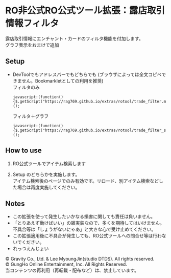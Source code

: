 # RO非公式RO公式ツール拡張：露店取引情報フィルタ

露店取引情報にエンチャント・カードのフィルタ機能を付加します。  
グラフ表示をおまけで追加


## Setup

* DevToolでもアドレスバーでもどちらでも (ブラウザによっては全文コピペできません。Bookmarkletとしての利用を推奨)  
    フィルタのみ
    ```
    javascript:(function(){$.getScript("https://rag769.github.io/extras/rotool/trade_filter.min.js");})();
    ```
    フィルタ＋グラフ
    ```
    javascript:(function(){$.getScript("https://rag769.github.io/extras/rotool/trade_filter_scatter.min.js");})();
    ```

## How to use

1. RO公式ツールでアイテム検索します

1. Setup のどちらかを実施します。  
    アイテム検索後のページでのみ有効です。リロード、別アイテム検索などした場合は再度実施してください。

## Notes

* この拡張を使って発生したいかなる損害に関しても責任は負いません。
* 「とりあえず動けばいい」の雑実装なので、多くを期待してはいけません。  
    不具合等は「しょうがないにゃあ」と大きな心で受け止めてください。
* この拡張適用後に不具合が発生しても、RO公式ツールへの問合せ等は行わないでください。
* れっつえんじょい

© Gravity Co., Ltd. & Lee MyoungJin(studio DTDS). All rights reserved.  
© GungHo Online Entertainment, Inc. All Rights Reserved.  
当コンテンツの再利用（再転載・配布など）は、禁止しています。
